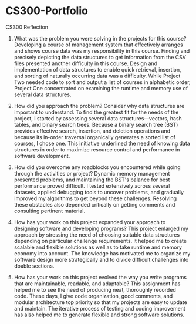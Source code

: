 # CS300-Portfolio

CS300 Reflection

1. What was the problem you were solving in the projects for this course?
Developing a course of management system that effectively arranges and shows course data was my responsibility in this course. Finding and precisely depicting the data structures to get information from the CSV files presented another difficulty in this course. Design and implementation of data structures to enable quick retrieval, insertion, and sorting of naturally occurring data was a difficulty. While Project Two needed code to sort and output a list of courses in alphabetic order, Project One concentrated on examining the runtime and memory use of several data structures.

2. How did you approach the problem? Consider why data structures are important to understand.
To find the greatest fit for the needs of the project, I started by assessing several data structures—vectors, hash tables, and binary search trees. Because a binary search tree (BST) provides effective search, insertion, and deletion operations and because its in-order traversal organically generates a sorted list of courses, I chose one. This initiative underlined the need of knowing data structures in order to maximize resource control and performance in software development.

3. How did you overcome any roadblocks you encountered while going through the activities or project?
Dynamic memory management presented problems, and maintaining the BST's balance for best performance proved difficult. I tested extensively across several datasets, applied debugging tools to uncover problems, and gradually improved my algorithms to get beyond these challenges. Resolving these obstacles also depended critically on getting comments and consulting pertinent material.

4. How has your work on this project expanded your approach to designing software and developing programs?
This project enlarged my approach by stressing the need of choosing suitable data structures depending on particular challenge requirements. It helped me to create scalable and flexible solutions as well as to take runtime and memory economy into account. The knowledge has motivated me to organize my software design more strategically and to divide difficult challenges into doable sections.

5. How has your work on this project evolved the way you write programs that are maintainable, readable, and adaptable?
This assignment has helped me to see the need of producing neat, thoroughly recorded code. These days, I give code organization, good comments, and modular architecture top priority so that my projects are easy to update and maintain. The iterative process of testing and coding improvement has also helped me to generate flexible and strong software solutions.
